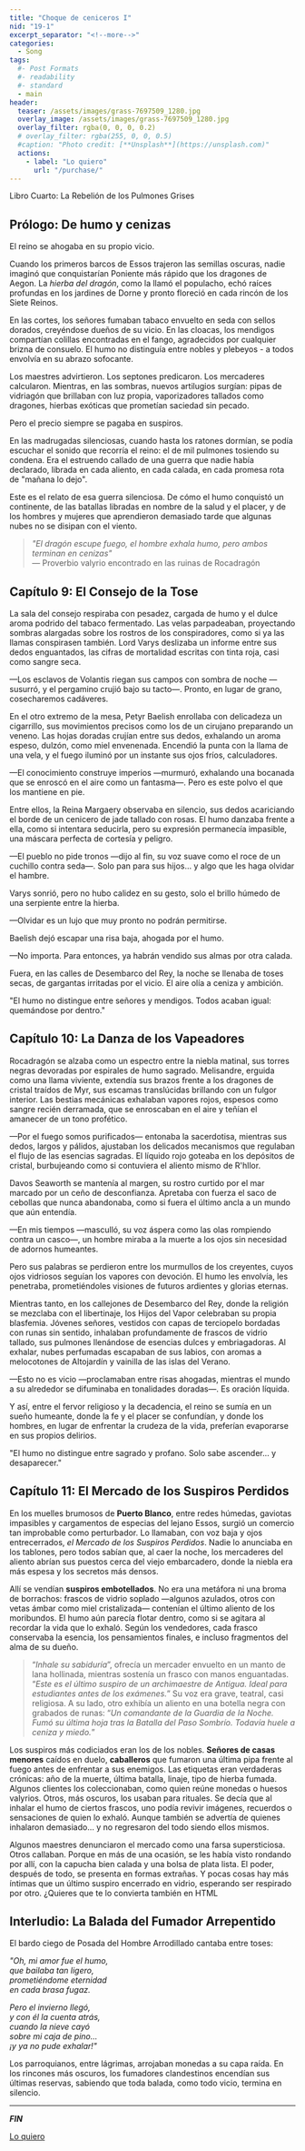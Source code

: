 ```yaml
---
title: "Choque de ceniceros I"
nid: "19-1"
excerpt_separator: "<!--more-->"
categories:
  - Song
tags:
  #- Post Formats
  #- readability
  #- standard
  - main
header:
  teaser: /assets/images/grass-7697509_1280.jpg
  overlay_image: /assets/images/grass-7697509_1280.jpg
  overlay_filter: rgba(0, 0, 0, 0.2)
  # overlay_filter: rgba(255, 0, 0, 0.5)
  #caption: "Photo credit: [**Unsplash**](https://unsplash.com)"
  actions:
    - label: "Lo quiero"
      url: "/purchase/"
---
```


Libro Cuarto: La Rebelión de los Pulmones Grises

<!--more-->

## Prólogo: De humo y cenizas

El reino se ahogaba en su propio vicio.

Cuando los primeros barcos de Essos trajeron las semillas oscuras, nadie imaginó que conquistarían Poniente más rápido que los dragones de Aegon. La *hierba del dragón*, como la llamó el populacho, echó raíces profundas en los jardines de Dorne y pronto floreció en cada rincón de los Siete Reinos.

En las cortes, los señores fumaban tabaco envuelto en seda con sellos dorados, creyéndose dueños de su vicio. En las cloacas, los mendigos compartían colillas encontradas en el fango, agradecidos por cualquier brizna de consuelo. El humo no distinguía entre nobles y plebeyos - a todos envolvía en su abrazo sofocante.

Los maestres advirtieron. Los septones predicaron. Los mercaderes calcularon. Mientras, en las sombras, nuevos artilugios surgían: pipas de vidriagón que brillaban con luz propia, vaporizadores tallados como dragones, hierbas exóticas que prometían saciedad sin pecado.

Pero el precio siempre se pagaba en suspiros. 

En las madrugadas silenciosas, cuando hasta los ratones dormían, se podía escuchar el sonido que recorría el reino: el de mil pulmones tosiendo su condena. Era el estruendo callado de una guerra que nadie había declarado, librada en cada aliento, en cada calada, en cada promesa rota de "mañana lo dejo".

Este es el relato de esa guerra silenciosa. De cómo el humo conquistó un continente, de las batallas libradas en nombre de la salud y el placer, y de los hombres y mujeres que aprendieron demasiado tarde que algunas nubes no se disipan con el viento.

> *"El dragón escupe fuego, el hombre exhala humo, pero ambos terminan en cenizas"*  
> — Proverbio valyrio encontrado en las ruinas de Rocadragón

## Capítulo 9: El Consejo de la Tose

La sala del consejo respiraba con pesadez, cargada de humo y el dulce aroma podrido del tabaco fermentado. Las velas parpadeaban, proyectando sombras alargadas sobre los rostros de los conspiradores, como si ya las llamas conspirasen también. Lord Varys deslizaba un informe entre sus dedos enguantados, las cifras de mortalidad escritas con tinta roja, casi como sangre seca.

—Los esclavos de Volantis riegan sus campos con sombra de noche —susurró, y el pergamino crujió bajo su tacto—. Pronto, en lugar de grano, cosecharemos cadáveres.

En el otro extremo de la mesa, Petyr Baelish enrollaba con delicadeza un cigarrillo, sus movimientos precisos como los de un cirujano preparando un veneno. Las hojas doradas crujían entre sus dedos, exhalando un aroma espeso, dulzón, como miel envenenada. Encendió la punta con la llama de una vela, y el fuego iluminó por un instante sus ojos fríos, calculadores.

—El conocimiento construye imperios —murmuró, exhalando una bocanada que se enroscó en el aire como un fantasma—. Pero es este polvo el que los mantiene en pie.

Entre ellos, la Reina Margaery observaba en silencio, sus dedos acariciando el borde de un cenicero de jade tallado con rosas. El humo danzaba frente a ella, como si intentara seducirla, pero su expresión permanecía impasible, una máscara perfecta de cortesía y peligro.

—El pueblo no pide tronos —dijo al fin, su voz suave como el roce de un cuchillo contra seda—. Solo pan para sus hijos... y algo que les haga olvidar el hambre.

Varys sonrió, pero no hubo calidez en su gesto, solo el brillo húmedo de una serpiente entre la hierba.

—Olvidar es un lujo que muy pronto no podrán permitirse.

Baelish dejó escapar una risa baja, ahogada por el humo.

—No importa. Para entonces, ya habrán vendido sus almas por otra calada.

Fuera, en las calles de Desembarco del Rey, la noche se llenaba de toses secas, de gargantas irritadas por el vicio. El aire olía a ceniza y ambición.

"El humo no distingue entre señores y mendigos. Todos acaban igual: quemándose por dentro."

## Capítulo 10: La Danza de los Vapeadores

Rocadragón se alzaba como un espectro entre la niebla matinal, sus torres negras devoradas por espirales de humo sagrado. Melisandre, erguida como una llama viviente, extendía sus brazos frente a los dragones de cristal traídos de Myr, sus escamas translúcidas brillando con un fulgor interior. Las bestias mecánicas exhalaban vapores rojos, espesos como sangre recién derramada, que se enroscaban en el aire y teñían el amanecer de un tono profético.

—Por el fuego somos purificados— entonaba la sacerdotisa, mientras sus dedos, largos y pálidos, ajustaban los delicados mecanismos que regulaban el flujo de las esencias sagradas. El líquido rojo goteaba en los depósitos de cristal, burbujeando como si contuviera el aliento mismo de R'hllor.

Davos Seaworth se mantenía al margen, su rostro curtido por el mar marcado por un ceño de desconfianza. Apretaba con fuerza el saco de cebollas que nunca abandonaba, como si fuera el último ancla a un mundo que aún entendía.

—En mis tiempos —masculló, su voz áspera como las olas rompiendo contra un casco—, un hombre miraba a la muerte a los ojos sin necesidad de adornos humeantes.

Pero sus palabras se perdieron entre los murmullos de los creyentes, cuyos ojos vidriosos seguían los vapores con devoción. El humo les envolvía, les penetraba, prometiéndoles visiones de futuros ardientes y glorias eternas.

Mientras tanto, en los callejones de Desembarco del Rey, donde la religión se mezclaba con el libertinaje, los Hijos del Vapor celebraban su propia blasfemia. Jóvenes señores, vestidos con capas de terciopelo bordadas con runas sin sentido, inhalaban profundamente de frascos de vidrio tallado, sus pulmones llenándose de esencias dulces y embriagadoras. Al exhalar, nubes perfumadas escapaban de sus labios, con aromas a melocotones de Altojardín y vainilla de las islas del Verano.

—Esto no es vicio —proclamaban entre risas ahogadas, mientras el mundo a su alrededor se difuminaba en tonalidades doradas—. Es oración líquida.

Y así, entre el fervor religioso y la decadencia, el reino se sumía en un sueño humeante, donde la fe y el placer se confundían, y donde los hombres, en lugar de enfrentar la crudeza de la vida, preferían evaporarse en sus propios delirios.

"El humo no distingue entre sagrado y profano. Solo sabe ascender... y desaparecer."

## Capítulo 11: El Mercado de los Suspiros Perdidos


En los muelles brumosos de **Puerto Blanco**, entre redes húmedas, gaviotas impasibles y cargamentos de especias del lejano Essos, surgió un comercio tan improbable como perturbador. Lo llamaban, con voz baja y ojos entrecerrados, *el Mercado de los Suspiros Perdidos*. Nadie lo anunciaba en los tablones, pero todos sabían que, al caer la noche, los mercaderes del aliento abrían sus puestos cerca del viejo embarcadero, donde la niebla era más espesa y los secretos más densos.

Allí se vendían **suspiros embotellados**. No era una metáfora ni una broma de borrachos: frascos de vidrio soplado —algunos azulados, otros con vetas ámbar como miel cristalizada— contenían el último aliento de los moribundos. El humo aún parecía flotar dentro, como si se agitara al recordar la vida que lo exhaló. Según los vendedores, cada frasco conservaba la esencia, los pensamientos finales, e incluso fragmentos del alma de su dueño.

> “*Inhale su sabiduría*”, ofrecía un mercader envuelto en un manto de lana hollinada, mientras sostenía un frasco con manos enguantadas. “*Este es el último suspiro de un archimaestre de Antigua. Ideal para estudiantes antes de los exámenes.*” Su voz era grave, teatral, casi religiosa. A su lado, otro exhibía un aliento en una botella negra con grabados de runas: “*Un comandante de la Guardia de la Noche. Fumó su última hoja tras la Batalla del Paso Sombrío. Todavía huele a ceniza y miedo.*”

Los suspiros más codiciados eran los de los nobles. **Señores de casas menores** caídos en duelo, **caballeros** que fumaron una última pipa frente al fuego antes de enfrentar a sus enemigos. Las etiquetas eran verdaderas crónicas: año de la muerte, última batalla, linaje, tipo de hierba fumada. Algunos clientes los coleccionaban, como quien reúne monedas o huesos valyrios. Otros, más oscuros, los usaban para rituales. Se decía que al inhalar el humo de ciertos frascos, uno podía revivir imágenes, recuerdos o sensaciones de quien lo exhaló. Aunque también se advertía de quienes inhalaron demasiado... y no regresaron del todo siendo ellos mismos.

Algunos maestres denunciaron el mercado como una farsa supersticiosa. Otros callaban. Porque en más de una ocasión, se les había visto rondando por allí, con la capucha bien calada y una bolsa de plata lista. El poder, después de todo, se presenta en formas extrañas. Y pocas cosas hay más íntimas que un último suspiro encerrado en vidrio, esperando ser respirado por otro.
¿Quieres que te lo convierta también en HTML

## Interludio: La Balada del Fumador Arrepentido

El bardo ciego de Posada del Hombre Arrodillado cantaba entre toses:

*"Oh, mi amor fue el humo,*  
*que bailaba tan ligero,*  
*prometiéndome eternidad*  
*en cada brasa fugaz.*  

*Pero el invierno llegó,*  
*y con él la cuenta atrás,*  
*cuando la nieve cayó*  
*sobre mi caja de pino...*  
*¡y ya no pude exhalar!"*  

Los parroquianos, entre lágrimas, arrojaban monedas a su capa raída. En los rincones más oscuros, los fumadores clandestinos encendían sus últimas reservas, sabiendo que toda balada, como todo vicio, termina en silencio.

---

_**FIN**_





[Lo quiero](../../purchase/)